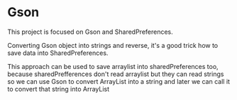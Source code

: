 # Gson

This project is focused on Gson and SharedPreferences. 

Converting Gson object into strings and reverse, it's a good trick how to save data into SharedPreferences.

This approach can be used to save arraylist into sharedPreferences too, because sharedPrefferences don't read arraylist but they can 
read strings so we can use Gson to convert ArrayList into a string and later we can call it to convert that string into ArrayList
